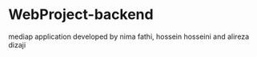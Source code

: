 # WebProject-backend
mediap application
developed by nima fathi, hossein hosseini and alireza dizaji